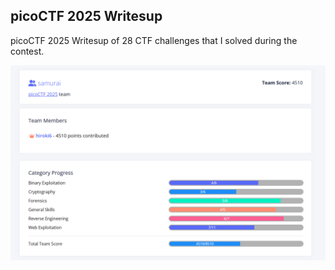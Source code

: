 ## picoCTF 2025 Writesup

picoCTF 2025 Writesup of 28 CTF challenges that I solved during the contest.

![score](./score.png)
